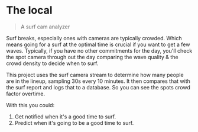 # The local 

> A surf cam analyzer

Surf breaks, especially ones with cameras are typically crowded. Which means going for a surf at the optimal time is crucial if you want to get a few waves. Typically, if you have no other commitments for the day, you'll check the spot camera through out the day comparing the wave quality & the crowd density to decide when to surf.

This project uses the surf camera stream to determine how many people are in the lineup, sampling 30s every 10 minutes. It then compares that with the surf report and logs that to a database. So you can see the spots crowd factor overtime.

With this you could:

1. Get notified when it's a good time to surf.
2. Predict when it's going to be a good time to surf.
